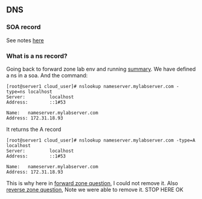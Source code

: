 ## DNS 

### SOA record

See notes [here](./p2-1-zz-note-on-recursive-and-authoritative-dns.md)

### What is a ns record? 

Going back to forward zone lab env and running [summary](./p2-1-summary-configure-forward-zone.md).
We have defined a ns in a soa.
And the command:

````shell script
[root@server1 cloud_user]# nslookup nameserver.mylabserver.com -type=ns localhost
Server:         localhost
Address:        ::1#53

Name:   nameserver.mylabserver.com
Address: 172.31.18.93
````

It returns the A record

````shell script
[root@server1 cloud_user]# nslookup nameserver.mylabserver.com -type=A localhost
Server:         localhost
Address:        ::1#53

Name:   nameserver.mylabserver.com
Address: 172.31.18.93
````

This is why here in [forward zone question](./p2-1-xx-questions.md#Can-I-remove-entry-with-same-name-as-the-zone),
I could not remove it.
Also [reverse zone question](./p2-2-xx-questions.md#Can-I-remove-entry-with-same-name-as-the-zone),
Note we were able to remove it.
STOP HERE OK